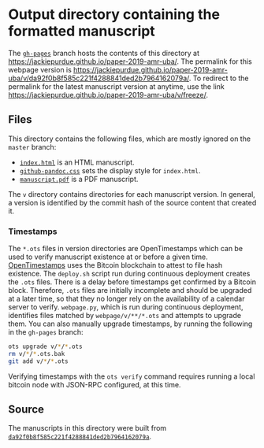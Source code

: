 # Output directory containing the formatted manuscript

The [`gh-pages`](https://github.com/jackiepurdue/paper-2019-amr-uba/tree/gh-pages) branch hosts the contents of this directory at https://jackiepurdue.github.io/paper-2019-amr-uba/.
The permalink for this webpage version is https://jackiepurdue.github.io/paper-2019-amr-uba/v/da92f0b8f585c221f4288841ded2b7964162079a/.
To redirect to the permalink for the latest manuscript version at anytime, use the link https://jackiepurdue.github.io/paper-2019-amr-uba/v/freeze/.

## Files

This directory contains the following files, which are mostly ignored on the `master` branch:

+ [`index.html`](index.html) is an HTML manuscript.
+ [`github-pandoc.css`](github-pandoc.css) sets the display style for `index.html`.
+ [`manuscript.pdf`](manuscript.pdf) is a PDF manuscript.

The `v` directory contains directories for each manuscript version.
In general, a version is identified by the commit hash of the source content that created it.

### Timestamps

The `*.ots` files in version directories are OpenTimestamps which can be used to verify manuscript existence at or before a given time.
[OpenTimestamps](https://opentimestamps.org/) uses the Bitcoin blockchain to attest to file hash existence.
The `deploy.sh` script run during continuous deployment creates the `.ots` files.
There is a delay before timestamps get confirmed by a Bitcoin block.
Therefore, `.ots` files are initially incomplete and should be upgraded at a later time, so that they no longer rely on the availability of a calendar server to verify.
`webpage.py`, which is run during continuous deployment, identifies files matched by `webpage/v/**/*.ots` and attempts to upgrade them.
You can also manually upgrade timestamps, by running the following in the `gh-pages` branch:

```sh
ots upgrade v/*/*.ots
rm v/*/*.ots.bak
git add v/*/*.ots
```

Verifying timestamps with the `ots verify` command requires running a local bitcoin node with JSON-RPC configured, at this time.

## Source

The manuscripts in this directory were built from
[`da92f0b8f585c221f4288841ded2b7964162079a`](https://github.com/jackiepurdue/paper-2019-amr-uba/commit/da92f0b8f585c221f4288841ded2b7964162079a).
